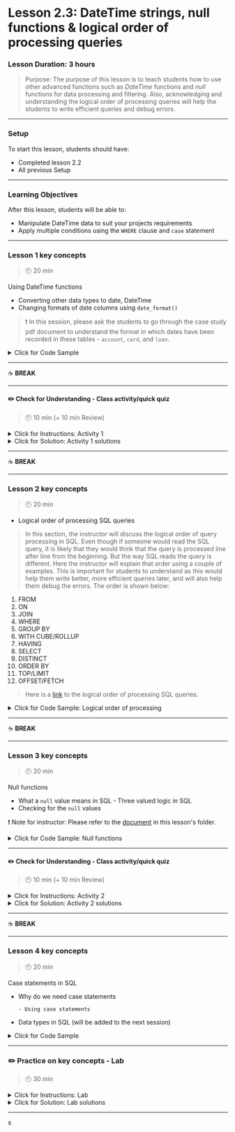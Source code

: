# Lesson 2.3: DateTime strings, null functions & logical order of processing queries

### Lesson Duration: 3 hours

> Purpose: The purpose of this lesson is to teach students how to use other advanced functions such as _DateTime_ functions and _null_ functions for data processing and filtering. Also, acknowledging and understanding the logical order of processing queries will help the students to write efficient queries and debug errors.

---

### Setup

To start this lesson, students should have:

- Completed lesson 2.2
- All previous Setup

---

### Learning Objectives

After this lesson, students will be able to:

- Manipulate DateTime data to suit your projects requirements
- Apply multiple conditions using the `WHERE` clause and `case` statement

---

### Lesson 1 key concepts

> :clock10: 20 min

Using DateTime functions

- Converting other data types to date, DateTime
- Changing formats of date columns using `date_format()`

> :exclamation: In this session, please ask the students to go through the case study pdf document to understand the format in which dates have been recorded in these tables - `account`, `card`, and `loan`.

<details>
<summary> Click for Code Sample </summary>

:exclamation: Note for instructor: Keep working on the `bank` database.

In the first table, the column `date` is of type integer. So we will convert the column into date format.
For now, this change will only be temporary as we not altering the structure of the table where the column has been defined.

```sql
select account_id, district_id, frequency, convert(date,date) from bank.account;
```

In the function, `convert()`, the first argument is the name of the column and the second is the type to which you want to convert. Similarly, we can do it for the `loan` table:
`select CONVERT(date,date) from bank.loan;`.

```sql
select account_id, district_id, frequency, CONVERT(date,datetime) from bank.account;

-- next is a two step process:
select substring_index(issued, ' ', 1) from bank.card;
select convert(SUBSTRING_INDEX(issued, ' ', 1), date) from bank.card;
```

A list of formats can be found [here](https://www.w3schools.com/sql/func_mysql_date_format.asp).

```sql
-- converting the original format to the date format that we need:
select date_format(convert(date,date), '%Y-%M-%D') from bank.loan;

-- if we just want to extract some specific part of the date
select date_format(convert(date,date), '%Y') from bank.loan;
```

</details>

---

:coffee: **BREAK**

---

#### :pencil2: Check for Understanding - Class activity/quick quiz

> :clock10: 10 min (+ 10 min Review)

<details>
  <summary> Click for Instructions: Activity 1 </summary>

- Link to [activity 1](https://github.com/ironhack-edu/data_2.03_activities/blob/master/2.03_activity_1.md).

</details>

<details>
  <summary>Click for Solution: Activity 1 solutions</summary>

- Link to [activity 1 solution](https://gist.github.com/ironhack-edu/1f2c185b794e8880bac887c670326e25).

</details>

---

:coffee: **BREAK**

---

### Lesson 2 key concepts

> :clock10: 20 min

- Logical order of processing SQL queries

> In this section, the instructor will discuss the logical order of query processing in SQL. Even though if someone would read the SQL query, it is likely that they would think that the query is processed line after line from the beginning. But the way SQL reads the query is different. Here the instructor will explain that order using a couple of examples. This is important for students to understand as this would help them write better, more efficient queries later, and will also help them debug the errors. The order is shown below:

1.  FROM
2.  ON
3.  JOIN
4.  WHERE
5.  GROUP BY
6.  WITH CUBE/ROLLUP
7.  HAVING
8.  SELECT
9.  DISTINCT
10. ORDER BY
11. TOP/LIMIT
12. OFFSET/FETCH

> Here is a [link](https://www.itprotoday.com/sql-server/logical-query-processing-what-it-and-what-it-means-you) to the logical order of processing SQL queries.

<details>
<summary> Click for Code Sample: Logical order of processing </summary>

```sql
select * from bank.card
where type = 'classic'
order by card_id
limit 10;

select * from bank.order
where k_symbol = 'SIPO' and amount > 5000
order by order_id desc
limit 10;
```

- If there is more time after the discussion, it will be nice to ask the students to describe the order of query processing on some of the queries that were used before.

</details>

---

:coffee: **BREAK**

---

### Lesson 3 key concepts

> :clock10: 20 min

Null functions

- What a `null` value means in SQL - Three valued logic in SQL
- Checking for the `null` values

:exclamation: Note for instructor: Please refer to the [document](files_for_lesson_and_activities//null_values_three_value_logic.md) in this lesson's folder.

<details>
<summary> Click for Code Sample: Null functions </summary>

```sql
select isnull('Hello');
select isnull(card_id) from bank.card;

-- this is used to check all the elements of a column.
-- 0 means not null, 1 means null
select sum(isnull(card_id)) from bank.card;

select * from bank.order
where k_symbol is null;
```

As you might have noticed in this case, even though we see a lot of missing values in the column `k_symbol`, the above query does not filter those rows. It might be because those columns actually have value, for example, empty space. SQL considers that as a character/ value as well. So we will check for that now:

```sql
select * from bank.order
where k_symbol is not null and k_symbol = ' ';
```

</details>

---

#### :pencil2: Check for Understanding - Class activity/quick quiz

> :clock10: 10 min (+ 10 min Review)

<details>
  <summary> Click for Instructions: Activity 2 </summary>

- Link to [activity 2](https://github.com/ironhack-edu/data_2.03_activities/blob/master/2.03_activity_2.md).

</details>

<details>
  <summary>Click for Solution: Activity 2 solutions</summary>

- Link to [activity 2 solution](https://gist.github.com/ironhack-edu/9052f22273f382f8f875b397f6f1a188).

</details>

---

:coffee: **BREAK**

---

### Lesson 4 key concepts

> :clock10: 20 min

Case statements in SQL

- Why do we need case statements

      - Using case statements

- Data types in SQL (will be added to the next session)

<details>
<summary> Click for Code Sample </summary>

In the `loan` table, there's column status A, B, C, and D. Using the case statement we will try to replace the values there with a brief description.

```sql
select loan_id, account_id,
case
when status = 'A' then 'Good - Contract Finished'
when status = 'B' then 'Defaulter - Contract Finished'
when status = 'C' then 'Good - Contract Running'
else 'In Debt - Contract Running'
end as 'Status_Description'
from bank.loan;
```

</details>

---

### :pencil2: Practice on key concepts - Lab

> :clock10: 30 min

<details>
  <summary> Click for Instructions: Lab </summary>

- Link to the lab: [https://github.com/ironhack-labs/lab-sql-3](https://github.com/ironhack-labs/lab-sql-3)

</details>

<details>
  <summary>Click for Solution: Lab solutions</summary>

- Link to the [lab solution](https://gist.github.com/ironhack-edu/daef4a4d1c0c978be370930b58568408).

</details>

---

s
